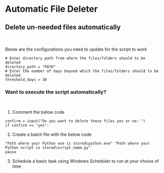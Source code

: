 # Automatic File Deleter

## Delete un-needed files automatically

<br/><br/>
Below are the configurations you need to update for the script to work

```
# Enter directory path from where the files/folders should to be deleted
directory_path = "PATH"  
# Enter the number of days beyond which the files/folders should to be deleted
threshold_days = 30 
```

### Want to execute the script automatically?
<br/>

1. Comment the below code 

```
confirm = input("Do you want to delete these files yes or no: ")
if confirm == "yes":
```
2. Create a batch file with the below code

```
"Path where your Python exe is stored\python.exe" "Path where your Python script is stored\script_name.py"
pause
```
3. Schedule a basic task using Windows Scheduler to run at your choice of time



